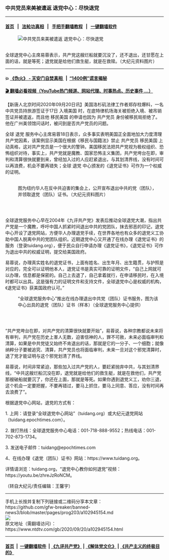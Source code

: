 ### 中共党员来美被遣返 退党中心：尽快退党
------------------------

#### [首页](https://github.com/gfw-breaker/banned-news3/blob/master/README.md) &nbsp;&nbsp;|&nbsp;&nbsp; [法轮功真相](https://github.com/begood0513/basic/blob/master/README.md)  &nbsp;&nbsp;|&nbsp;&nbsp; [手把手翻墙教程](https://github.com/gfw-breaker/guides/wiki)  &nbsp;&nbsp;|&nbsp;&nbsp; [一键翻墙软件](https://github.com/gfw-breaker/nogfw/blob/master/README.md)  



<div><div class="featured_image">
 <figure>
  <img alt="中共党员来美被遣返 退党中心：尽快退党" src="https://i.ntdtv.com/assets/uploads/2020/09/a182bbe396a309bdde52c884d8164276-600x400.jpg"/>
 </figure><br/>
 <span class="caption">
  全球退党中心主席易蓉表示，共产党这艘烂船就要沉没了，还不退出，还甘愿在上面的话，就是等死；退党就是给他们救生艇，就是在救赎。（大纪元资料图片）
 </span>
</div>
</div><hr/>

#### 💥 [《伪火》 - 天安门自焚真相 ](http://158.247.195.190:10000/videos/blog/weihuo.html)&nbsp; |&nbsp; [“1400例”谎言揭秘  ](http://158.247.195.190:10000/videos/blog/jiexi1400.html)

#### [ 🎬  翻墙必看视频（YouTube热门频道、网站代理、时事热点、历史事件 ...）](https://github.com/gfw-breaker/links/blob/master/banned.md)

<div><div class="post_content" itemprop="articleBody">
 <p>
  【新唐人北京时间2020年09月20日讯】美国洛杉矶法律工作者郑存柱爆料，一名中共党员持旅游签证于17日
  <ok href="https://www.ntdtv.com/gb/入境美国.htm">
   入境美国
  </ok>
  时，在底特律机场海关被拒绝入境、被吊销签证并被遣返，而且他
  <ok href="https://www.ntdtv.com/gb/移民美国.htm">
   移民美国
  </ok>
  的申请也因为
  <ok href="https://www.ntdtv.com/gb/共产党员.htm">
   共产党员
  </ok>
  身份被移民局拒绝了。他在广州美领馆问话时，被问到是否共产党员的问题。
 </p>
 <p>
  全球
  <ok href="https://www.ntdtv.com/gb/退党.htm">
   退党
  </ok>
  服务中心主席易蓉18日表示，众多事实表明美国正全面地加大力度清理共产党因素，该案例显示美国在根据《移民与国籍法》禁止
  <ok href="https://www.ntdtv.com/gb/共产党员.htm">
   共产党员
  </ok>
  <ok href="https://www.ntdtv.com/gb/移民美国.htm">
   移民美国
  </ok>
  上动真格，这对共产党员是一个很大的警钟。美国移民法把共产党视为极权组织、恐怖组织对待，事实上，共产党就是魔教、国家恐怖主义集团，共产党垮台在即，审判和清算很快就要到来，曾经加入过的人应赶紧退出，与其划清界线，没有时间可以再浪费，机会不要再错失；全球
  <ok href="https://www.ntdtv.com/gb/退党.htm">
   退党
  </ok>
  中心颁发的《退党证书》可作为一个权威的证明。
 </p>
 <figure class="wp-caption aligncenter" id="attachment_102945159" style="width: 450px">
  <img alt="" class="size-full wp-image-102945159" src="https://i.ntdtv.com/assets/uploads/2020/09/514456d3e548c61292c1e207a31641af-450x300.jpg">
   <br/><figcaption class="wp-caption-text">
    <br/>
    图为纽约华人在反中共迫害的集会上，公开宣布退出中共的党（团队），并领取退党（团队）证书。（大纪元资料图片）
   </figcaption><br/>
  </img>
 </figure><br/>
 <p>
  全球退党服务中心早在2004年《九评共产党》发表后推动全球退党大潮，指出共产党是一个魔教，呼吁中国人抓紧时间退出中共的党团队，抹去邪恶的印记，退党中心开设了退党网站，方便华人办理退党手续，在世界各地也有众多的退党义工协助中国人脱离中共的党团队组织。近期退党中心又开通了在线办理《退党证书》的服务（登录tuidang.org），便于民众自行申请办理《退党证书》，《退党证书》可作为退出中共的权威证明，提交给美国政府。
 </p>
 <p>
  易蓉说，办理真实姓名的退党证书，上面有姓名、出生年月、出生籍贯，与护照是对应的，完全可以证明他本人，退党证书是真实可靠的证明文件，“自己上网就可以办理，信息都是保密的。自己上去退了，自己拿着就行，在申请移民时，在入境时都可以出具。这是强有力的证明文件和支持文件，全球退党中心是权威的机构，《退党证书》获美国政府认可。”
 </p>
 <figure class="wp-caption aligncenter" id="attachment_102945161" style="width: 450px">
  <img alt="" class="size-full wp-image-102945161" src="https://i.ntdtv.com/assets/uploads/2020/09/f343092000910ff4aaaca5905efc5d6d-450x300.jpg">
   <br/><figcaption class="wp-caption-text">
    “全球退党服务中心”推出在线办理退出中共党（团队）证书服务，图为该中心出具的退党（团队）证书（样本）（全球退党服务中心提供）
   </figcaption><br/>
  </img>
 </figure><br/>
 <p>
  “共产党垮台在即，对共产党的清算很快就要开始”，易蓉说，各种宗教都说未来将有审判，共产党在历史上害人无数，迫害信神的人，罪不可赦，未来必面临审判和清算，如果是中共党徒又始终不肯退出的话，那就是它的一分子、一个细胞；就像纳粹分子要被追究、清算，共产党员也将面临审判，未来一旦对这个邪党清算时，退了党才能证明与这个邪党划清了界线。
 </p>
 <p>
  易蓉说，时间非常紧迫，那些加入过共产党的人，要赶紧抛弃中共，与其划清界线，“中共这艘烂船沉没在即，退党就是给他们的救生艇，就是在救他们，共产党那艘破船就要沉了，你还在上面，那就是等死。如果你遇到退党义工，劝你三退，这个机会一定要把握，不要再错过，要马上抓住，要马上同意、答应，没有时间再去浪费了”。
 </p>
 <p>
  根据退党中心网站，退党的方式有：
 </p>
 <p>
  1. 上网：请登录“全球退党中心网站”（tuidang.org）或大纪元退党网站（tuidang.epochtimes.com）。
 </p>
 <p>
  2. 拨打热线：全球退党服务中心电话：001-718-888-9552；热线电话：001-702-873-1734。
 </p>
 <p>
  3. 发送电子邮件：tuidang@epochtimes.com
 </p>
 <p>
  4、在线办理《退党（团队）证书》网站：https://www.tuidang.org。
 </p>
 <p>
  详情请浏览：tuidang.org，“退党中心教你如何退党”视频：https://youtu.be/zhreJzRoNCM。
 </p>
 <p>
  （转自大纪元/责任编辑：王馨宇）
 </p>
 <div class="single_ad">
 </div>
</div>
</div>
<hr/>
手机上长按并复制下列链接或二维码分享本文章：<br/>
https://github.com/gfw-breaker/banned-news3/blob/master/pages/prog203/a102945154.md <br/>
<a href='https://github.com/gfw-breaker/banned-news3/blob/master/pages/prog203/a102945154.md'><img src='https://github.com/gfw-breaker/banned-news3/blob/master/pages/prog203/a102945154.md.png'/></a> <br/>
原文地址（需翻墙访问）：https://www.ntdtv.com/gb/2020/09/20/a102945154.html


------------------------
#### [首页](https://github.com/gfw-breaker/banned-news3/blob/master/README.md) &nbsp;|&nbsp; [一键翻墙软件](https://github.com/gfw-breaker/nogfw/blob/master/README.md) &nbsp;| [《九评共产党》](https://github.com/gfw-breaker/9ping.md/blob/master/README.md#九评之一评共产党是什么) | [《解体党文化》](https://github.com/gfw-breaker/jtdwh.md/blob/master/README.md) | [《共产主义的终极目的》](https://github.com/gfw-breaker/gczydzjmd.md/blob/master/README.md)


<img src='http://gfw-breaker.win/banned-news3/pages/prog203/a102945154.md' width='0px' height='0px'/>